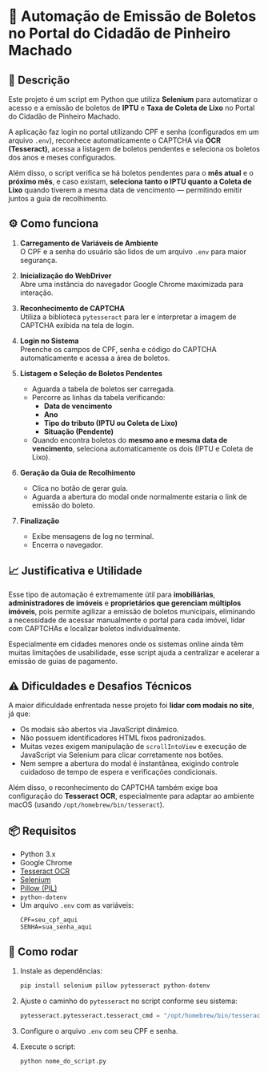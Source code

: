 
# 📑 Automação de Emissão de Boletos no Portal do Cidadão de Pinheiro Machado

## 📌 Descrição

Este projeto é um script em Python que utiliza **Selenium** para automatizar o acesso e a emissão de boletos de **IPTU** e **Taxa de Coleta de Lixo** no Portal do Cidadão de Pinheiro Machado.

A aplicação faz login no portal utilizando CPF e senha (configurados em um arquivo `.env`), reconhece automaticamente o CAPTCHA via **OCR (Tesseract)**, acessa a listagem de boletos pendentes e seleciona os boletos dos anos e meses configurados.

Além disso, o script verifica se há boletos pendentes para o **mês atual** e o **próximo mês**, e caso existam, **seleciona tanto o IPTU quanto a Coleta de Lixo** quando tiverem a mesma data de vencimento — permitindo emitir juntos a guia de recolhimento.

## ⚙️ Como funciona

1. **Carregamento de Variáveis de Ambiente**  
   O CPF e a senha do usuário são lidos de um arquivo `.env` para maior segurança.

2. **Inicialização do WebDriver**  
   Abre uma instância do navegador Google Chrome maximizada para interação.

3. **Reconhecimento de CAPTCHA**  
   Utiliza a biblioteca `pytesseract` para ler e interpretar a imagem de CAPTCHA exibida na tela de login.

4. **Login no Sistema**  
   Preenche os campos de CPF, senha e código do CAPTCHA automaticamente e acessa a área de boletos.

5. **Listagem e Seleção de Boletos Pendentes**  
   - Aguarda a tabela de boletos ser carregada.
   - Percorre as linhas da tabela verificando:
     - **Data de vencimento**
     - **Ano**
     - **Tipo do tributo (IPTU ou Coleta de Lixo)**
     - **Situação (Pendente)**
   - Quando encontra boletos do **mesmo ano e mesma data de vencimento**, seleciona automaticamente os dois (IPTU e Coleta de Lixo).

6. **Geração da Guia de Recolhimento**
   - Clica no botão de gerar guia.
   - Aguarda a abertura do modal onde normalmente estaria o link de emissão do boleto.

7. **Finalização**
   - Exibe mensagens de log no terminal.
   - Encerra o navegador.

## 📈 Justificativa e Utilidade

Esse tipo de automação é extremamente útil para **imobiliárias**, **administradores de imóveis** e **proprietários que gerenciam múltiplos imóveis**, pois permite agilizar a emissão de boletos municipais, eliminando a necessidade de acessar manualmente o portal para cada imóvel, lidar com CAPTCHAs e localizar boletos individualmente.

Especialmente em cidades menores onde os sistemas online ainda têm muitas limitações de usabilidade, esse script ajuda a centralizar e acelerar a emissão de guias de pagamento.

## ⚠️ Dificuldades e Desafios Técnicos

A maior dificuldade enfrentada nesse projeto foi **lidar com modais no site**, já que:

- Os modais são abertos via JavaScript dinâmico.
- Não possuem identificadores HTML fixos padronizados.
- Muitas vezes exigem manipulação de `scrollIntoView` e execução de JavaScript via Selenium para clicar corretamente nos botões.
- Nem sempre a abertura do modal é instantânea, exigindo controle cuidadoso de tempo de espera e verificações condicionais.

Além disso, o reconhecimento do CAPTCHA também exige boa configuração do **Tesseract OCR**, especialmente para adaptar ao ambiente macOS (usando `/opt/homebrew/bin/tesseract`).

## 📦 Requisitos

- Python 3.x  
- Google Chrome  
- [Tesseract OCR](https://tesseract-ocr.github.io/)  
- [Selenium](https://selenium-python.readthedocs.io/)  
- [Pillow (PIL)](https://pillow.readthedocs.io/en/stable/)  
- `python-dotenv`  
- Um arquivo `.env` com as variáveis:
  ```
  CPF=seu_cpf_aqui
  SENHA=sua_senha_aqui
  ```

## 📜 Como rodar

1. Instale as dependências:
   ```bash
   pip install selenium pillow pytesseract python-dotenv
   ```

2. Ajuste o caminho do `pytesseract` no script conforme seu sistema:
   ```python
   pytesseract.pytesseract.tesseract_cmd = "/opt/homebrew/bin/tesseract"
   ```

3. Configure o arquivo `.env` com seu CPF e senha.

4. Execute o script:
   ```bash
   python nome_do_script.py
   ```
